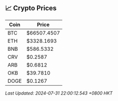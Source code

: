 ## 📈 Crypto Prices

| Coin | Price |
| ---- | ----- |
| BTC | $66507.4507 |
| ETH | $3328.1693 |
| BNB | $586.5332 |
| CRV | $0.2587 |
| ARB | $0.6812 |
| OKB | $39.7810 |
| DOGE | $0.1267 |

_Last Updated: 2024-07-31 22:00:12.543 +0800 HKT_
